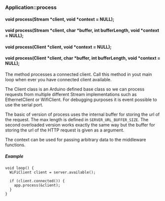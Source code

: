 <h3 id='app-process'>Application::process</h3>
<h4 class='variant'>void process(Stream *client, void *context = NULL);</h4>
<h4 class='variant'>void process(Stream *client, char *buffer, int bufferLength, void *context = NULL);</h4>
<h4 class='variant'>void process(Client *client, void *context = NULL);</h4>
<h4 class='variant'>void process(Client *client, char *buffer, int bufferLength, void *context = NULL);</h4>

The method processes a connected client. Call this method in yout main loop when ever you have connected client available. 

The Client class is an Arduino defined base class so we can process requests from multiple different Stream implementations such as EthernetClient or WifiClient. For debugging purposes it is event possible to use the serial port.


The basic of version of process uses the internal buffer for storing the url of the request. The max length is defined in `SERVER_URL_BUFFER_SIZE`. The second overloaded version works exactly the same way but the buffer for storing the url of the HTTP request is given as a argument.

The context can be used for passing arbitrary data to the middleware functions.

##### Example

```arduino
void loop() {
  WiFiClient client = server.available();

  if (client.connected()) {
    app.process(&client);
  }
}
```

